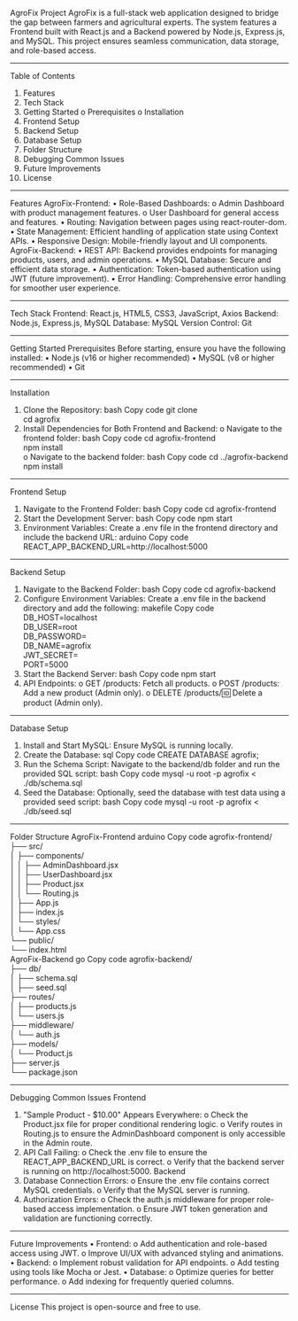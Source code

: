 AgroFix Project
AgroFix is a full-stack web application designed to bridge the gap between farmers and agricultural experts. The system features a Frontend built with React.js and a Backend powered by Node.js, Express.js, and MySQL. This project ensures seamless communication, data storage, and role-based access.
________________________________________
Table of Contents
1.	Features
2.	Tech Stack
3.	Getting Started
  o	Prerequisites
  o	Installation
4.	Frontend Setup
5.	Backend Setup
6.	Database Setup
7.	Folder Structure
8.	Debugging Common Issues
9.	Future Improvements
10.	License
________________________________________
Features
AgroFix-Frontend:
•	Role-Based Dashboards:
  o	Admin Dashboard with product management features.
  o	User Dashboard for general access and features.
•	Routing: Navigation between pages using react-router-dom.
•	State Management: Efficient handling of application state using Context APIs.
•	Responsive Design: Mobile-friendly layout and UI components.
AgroFix-Backend:
•	REST API: Backend provides endpoints for managing products, users, and admin operations.
•	MySQL Database: Secure and efficient data storage.
•	Authentication: Token-based authentication using JWT (future improvement).
•	Error Handling: Comprehensive error handling for smoother user experience.
________________________________________
Tech Stack
Frontend: React.js, HTML5, CSS3, JavaScript, Axios
Backend: Node.js, Express.js, MySQL
Database: MySQL
Version Control: Git
________________________________________
Getting Started
Prerequisites
Before starting, ensure you have the following installed:
•	Node.js (v16 or higher recommended)
•	MySQL (v8 or higher recommended)
•	Git
________________________________________
Installation
1.	Clone the Repository:
bash
Copy code
git clone <repo-url>  
cd agrofix  
2.	Install Dependencies for Both Frontend and Backend:
  o	Navigate to the frontend folder:
bash
Copy code
cd agrofix-frontend  
npm install  
  o	Navigate to the backend folder:
bash
Copy code
cd ../agrofix-backend  
npm install  
________________________________________
Frontend Setup
1.	Navigate to the Frontend Folder:
bash
Copy code
cd agrofix-frontend  
2.	Start the Development Server:
bash
Copy code
npm start  
3.	Environment Variables:
Create a .env file in the frontend directory and include the backend URL:
arduino
Copy code
REACT_APP_BACKEND_URL=http://localhost:5000  
________________________________________
Backend Setup
1.	Navigate to the Backend Folder:
bash
Copy code
cd agrofix-backend  
2.	Configure Environment Variables:
Create a .env file in the backend directory and add the following:
makefile
Copy code
DB_HOST=localhost  
DB_USER=root  
DB_PASSWORD=<your-mysql-password>  
DB_NAME=agrofix  
JWT_SECRET=<your-jwt-secret>  
PORT=5000  
3.	Start the Backend Server:
bash
Copy code
npm start  
4.	API Endpoints:
o	GET /products: Fetch all products.
o	POST /products: Add a new product (Admin only).
o	DELETE /products/:id: Delete a product (Admin only).
________________________________________
Database Setup
1.	Install and Start MySQL:
Ensure MySQL is running locally.
2.	Create the Database:
sql
Copy code
CREATE DATABASE agrofix;  
3.	Run the Schema Script:
Navigate to the backend/db folder and run the provided SQL script:
bash
Copy code
mysql -u root -p agrofix < ./db/schema.sql  
4.	Seed the Database:
Optionally, seed the database with test data using a provided seed script:
bash
Copy code
mysql -u root -p agrofix < ./db/seed.sql  
________________________________________
Folder Structure
AgroFix-Frontend
arduino
Copy code
agrofix-frontend/  
├── src/  
│   ├── components/  
│   │   ├── AdminDashboard.jsx  
│   │   ├── UserDashboard.jsx  
│   │   ├── Product.jsx  
│   │   └── Routing.js  
│   ├── App.js  
│   ├── index.js  
│   └── styles/  
│       └── App.css  
└── public/  
    └── index.html  
AgroFix-Backend
go
Copy code
agrofix-backend/  
├── db/  
│   ├── schema.sql  
│   ├── seed.sql  
├── routes/  
│   ├── products.js  
│   └── users.js  
├── middleware/  
│   └── auth.js  
├── models/  
│   └── Product.js  
├── server.js  
└── package.json  
________________________________________
Debugging Common Issues
Frontend
1.	"Sample Product - $10.00" Appears Everywhere:
  o	Check the Product.jsx file for proper conditional rendering logic.
  o	Verify routes in Routing.js to ensure the AdminDashboard component is only accessible in the Admin route.
2.	API Call Failing:
  o	Check the .env file to ensure the REACT_APP_BACKEND_URL is correct.
  o	Verify that the backend server is running on http://localhost:5000.
Backend
1.	Database Connection Errors:
  o	Ensure the .env file contains correct MySQL credentials.
  o	Verify that the MySQL server is running.
2.	Authorization Errors:
  o	Check the auth.js middleware for proper role-based access implementation.
  o	Ensure JWT token generation and validation are functioning correctly.
________________________________________
Future Improvements
•	Frontend:
  o	Add authentication and role-based access using JWT.
  o	Improve UI/UX with advanced styling and animations.
•	Backend:
  o	Implement robust validation for API endpoints.
  o	Add testing using tools like Mocha or Jest.
•	Database:
  o	Optimize queries for better performance.
  o	Add indexing for frequently queried columns.
________________________________________
License
This project is open-source and free to use.

